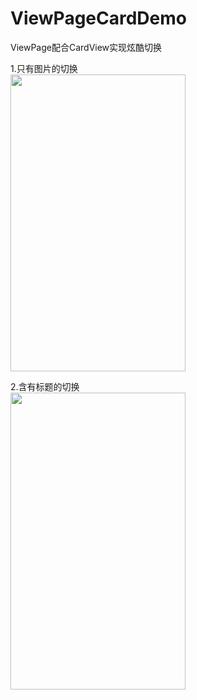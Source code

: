 # ViewPageCardDemo
ViewPage配合CardView实现炫酷切换

1.只有图片的切换<br/>
 <img src="https://github.com/Song-UP/ImageStore/blob/master/Image/pageAdapter/page01.gif?raw=true" width="280" height="475" />
 
 2.含有标题的切换<br/>
 <img src="https://github.com/Song-UP/ImageStore/blob/master/Image/pageAdapter/page02.gif?raw=true" width="280" height="475" />
 
 
 

